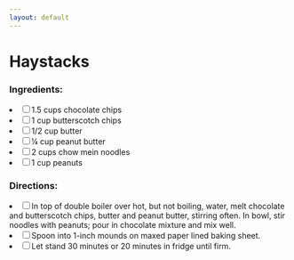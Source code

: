 ```yaml
---
layout: default
---
```


# Haystacks

### Ingredients:

<li><label><input type="checkbox">1.5 cups chocolate chips</label></li>
<li><label><input type="checkbox">1 cup butterscotch chips</label></li>
<li><label><input type="checkbox">1/2 cup butter</label></li>
<li><label><input type="checkbox">¼ cup peanut butter</label></li>
<li><label><input type="checkbox">2 cups chow mein noodles</label></li>
<li><label><input type="checkbox">1 cup peanuts</label></li>

### Directions:

<li><label><input type="checkbox">In top of double boiler over hot, but not boiling, water, melt chocolate and butterscotch chips, butter and peanut butter, stirring often. In bowl, stir noodles with peanuts; pour in chocolate mixture and mix well.</label></li>
<li><label><input type="checkbox">Spoon into 1-inch mounds on maxed paper lined baking sheet.</label></li>
<li><label><input type="checkbox">Let stand 30 minutes or 20 minutes in fridge until firm.</label></li>
